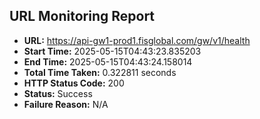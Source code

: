 ## URL Monitoring Report

- **URL:** https://api-gw1-prod1.fisglobal.com/gw/v1/health
- **Start Time:** 2025-05-15T04:43:23.835203
- **End Time:** 2025-05-15T04:43:24.158014
- **Total Time Taken:** 0.322811 seconds
- **HTTP Status Code:** 200
- **Status:** Success
- **Failure Reason:** N/A

